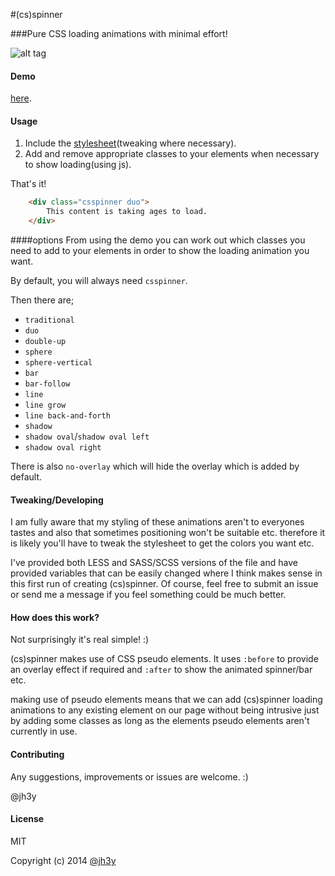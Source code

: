 #(cs)spinner


###Pure CSS loading animations with minimal effort!

![alt tag](https://raw.github.com/jh3y/-cs-spinner/master/images/csspinner.gif)

#### Demo
[here](http://jh3y.github.io/-cs-spinner).

#### Usage
1. Include the [stylesheet](https://raw2.github.com/jh3y/-cs-spinner/master/csspinner.css)(tweaking where necessary).
2. Add and remove appropriate classes to your elements when necessary to show loading(using js).


That's it!

```html
	<div class="csspinner duo">
		This content is taking ages to load.
	</div>
```

####options
From using the demo you can work out which classes you need to add to your elements in order to show the loading animation you want.

By default, you will always need `csspinner`.

Then there are;

* `traditional`
* `duo`
* `double-up`
* `sphere`
* `sphere-vertical`
* `bar`
* `bar-follow`
* `line`
* `line grow`
* `line back-and-forth`
* `shadow`
* `shadow oval`/`shadow oval left`
* `shadow oval right`

There is also `no-overlay` which will hide the overlay which is added by default. 

#### Tweaking/Developing
I am fully aware that my styling of these animations aren't to everyones tastes and also that sometimes positioning won't be suitable etc. therefore it is likely you'll have to tweak the stylesheet to get the colors you want etc.

I've provided both LESS and SASS/SCSS versions of the file and have provided variables that can be easily changed where I think makes sense in this first run of creating (cs)spinner. Of course, feel free to submit an issue or send me a message if you feel something could be much better.

#### How does this work?
Not surprisingly it's real simple! :)

(cs)spinner makes use of CSS pseudo elements. It uses `:before` to provide an overlay effect if required and `:after` to show the animated spinner/bar etc.

making use of pseudo elements means that we can add (cs)spinner loading animations to any existing element on our page without being intrusive just by adding some classes as long as the elements pseudo elements aren't currently in use.

#### Contributing

Any suggestions, improvements or issues are welcome. :)

@jh3y

#### License

MIT

Copyright (c) 2014 [@jh3y](https://github.com/jh3y)
